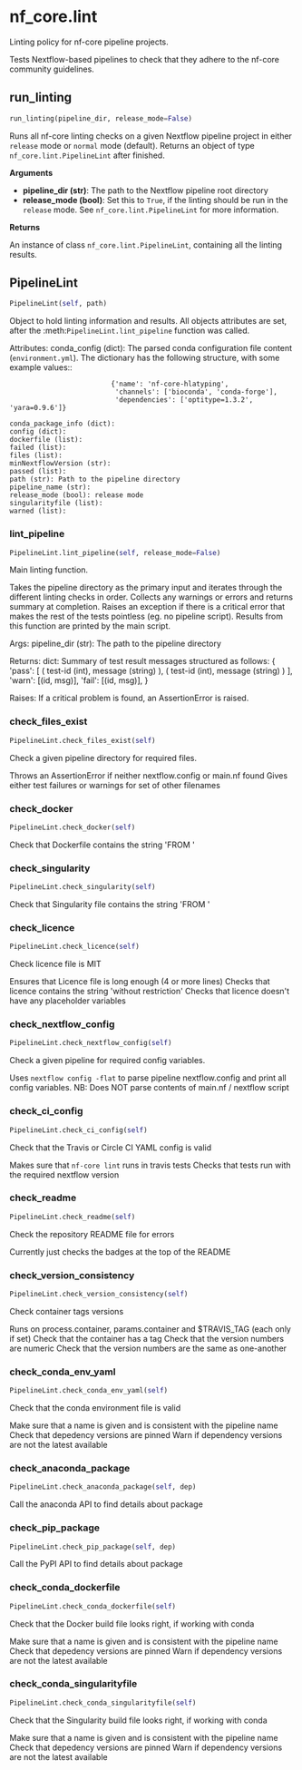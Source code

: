 <h1 id="nf_core.lint">nf_core.lint</h1>

Linting policy for nf-core pipeline projects.

Tests Nextflow-based pipelines to check that they adhere to
the nf-core community guidelines.

<h2 id="nf_core.lint.run_linting">run_linting</h2>

```python
run_linting(pipeline_dir, release_mode=False)
```
Runs all nf-core linting checks on a given Nextflow pipeline project
in either `release` mode or `normal` mode (default). Returns an object
of type `nf_core.lint.PipelineLint` after finished.

__Arguments__

- __pipeline_dir (str)__: The path to the Nextflow pipeline root directory
- __release_mode (bool)__: Set this to `True`, if the linting should be run in the `release` mode.
                     See `nf_core.lint.PipelineLint` for more information.

__Returns__

An instance of class `nf_core.lint.PipelineLint`, containing all the linting results.

<h2 id="nf_core.lint.PipelineLint">PipelineLint</h2>

```python
PipelineLint(self, path)
```
Object to hold linting information and results.
All objects attributes are set, after the :meth:`PipelineLint.lint_pipeline` function was called.

Attributes:
    conda_config (dict): The parsed conda configuration file content (``environment.yml``). The dictionary has
                         the following structure, with some example values::

                             {'name': 'nf-core-hlatyping',
                              'channels': ['bioconda', 'conda-forge'],
                              'dependencies': ['optitype=1.3.2', 'yara=0.9.6']}

    conda_package_info (dict):
    config (dict):
    dockerfile (list):
    failed (list):
    files (list):
    minNextflowVersion (str):
    passed (list):
    path (str): Path to the pipeline directory
    pipeline_name (str):
    release_mode (bool): release mode
    singularityfile (list):
    warned (list):

<h3 id="nf_core.lint.PipelineLint.lint_pipeline">lint_pipeline</h3>

```python
PipelineLint.lint_pipeline(self, release_mode=False)
```
Main linting function.

Takes the pipeline directory as the primary input and iterates through
the different linting checks in order. Collects any warnings or errors
and returns summary at completion. Raises an exception if there is a
critical error that makes the rest of the tests pointless (eg. no
pipeline script). Results from this function are printed by the main script.

Args:
    pipeline_dir (str): The path to the pipeline directory

Returns:
    dict: Summary of test result messages structured as follows:
    {
        'pass': [
            ( test-id (int), message (string) ),
            ( test-id (int), message (string) )
        ],
        'warn': [(id, msg)],
        'fail': [(id, msg)],
    }

Raises:
    If a critical problem is found, an AssertionError is raised.

<h3 id="nf_core.lint.PipelineLint.check_files_exist">check_files_exist</h3>

```python
PipelineLint.check_files_exist(self)
```
Check a given pipeline directory for required files.

Throws an AssertionError if neither nextflow.config or main.nf found
Gives either test failures or warnings for set of other filenames

<h3 id="nf_core.lint.PipelineLint.check_docker">check_docker</h3>

```python
PipelineLint.check_docker(self)
```
Check that Dockerfile contains the string 'FROM '
<h3 id="nf_core.lint.PipelineLint.check_singularity">check_singularity</h3>

```python
PipelineLint.check_singularity(self)
```
Check that Singularity file contains the string 'FROM '
<h3 id="nf_core.lint.PipelineLint.check_licence">check_licence</h3>

```python
PipelineLint.check_licence(self)
```
Check licence file is MIT

Ensures that Licence file is long enough (4 or more lines)
Checks that licence contains the string 'without restriction'
Checks that licence doesn't have any placeholder variables

<h3 id="nf_core.lint.PipelineLint.check_nextflow_config">check_nextflow_config</h3>

```python
PipelineLint.check_nextflow_config(self)
```
Check a given pipeline for required config variables.

Uses `nextflow config -flat` to parse pipeline nextflow.config
and print all config variables.
NB: Does NOT parse contents of main.nf / nextflow script

<h3 id="nf_core.lint.PipelineLint.check_ci_config">check_ci_config</h3>

```python
PipelineLint.check_ci_config(self)
```
Check that the Travis or Circle CI YAML config is valid

Makes sure that `nf-core lint` runs in travis tests
Checks that tests run with the required nextflow version

<h3 id="nf_core.lint.PipelineLint.check_readme">check_readme</h3>

```python
PipelineLint.check_readme(self)
```
Check the repository README file for errors

Currently just checks the badges at the top of the README

<h3 id="nf_core.lint.PipelineLint.check_version_consistency">check_version_consistency</h3>

```python
PipelineLint.check_version_consistency(self)
```
Check container tags versions

Runs on process.container, params.container and $TRAVIS_TAG (each only if set)
Check that the container has a tag
Check that the version numbers are numeric
Check that the version numbers are the same as one-another
<h3 id="nf_core.lint.PipelineLint.check_conda_env_yaml">check_conda_env_yaml</h3>

```python
PipelineLint.check_conda_env_yaml(self)
```
Check that the conda environment file is valid

Make sure that a name is given and is consistent with the pipeline name
Check that depedency versions are pinned
Warn if dependency versions are not the latest available
<h3 id="nf_core.lint.PipelineLint.check_anaconda_package">check_anaconda_package</h3>

```python
PipelineLint.check_anaconda_package(self, dep)
```
Call the anaconda API to find details about package
<h3 id="nf_core.lint.PipelineLint.check_pip_package">check_pip_package</h3>

```python
PipelineLint.check_pip_package(self, dep)
```
Call the PyPI API to find details about package
<h3 id="nf_core.lint.PipelineLint.check_conda_dockerfile">check_conda_dockerfile</h3>

```python
PipelineLint.check_conda_dockerfile(self)
```
Check that the Docker build file looks right, if working with conda

Make sure that a name is given and is consistent with the pipeline name
Check that depedency versions are pinned
Warn if dependency versions are not the latest available
<h3 id="nf_core.lint.PipelineLint.check_conda_singularityfile">check_conda_singularityfile</h3>

```python
PipelineLint.check_conda_singularityfile(self)
```
Check that the Singularity build file looks right, if working with conda

Make sure that a name is given and is consistent with the pipeline name
Check that depedency versions are pinned
Warn if dependency versions are not the latest available
